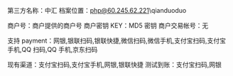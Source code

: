 第三方名称：中汇
档案位置：php@60.245.62.221\qianduoduo

商户号：商户提供的商户号
商户密钥 KEY：MD5 密钥
商户交易帐号：无

支持 payment：网银,银联扫码,银联快捷,微信扫码,微信手机,支付宝扫码,支付宝手机,QQ 扫码,QQ 手机,京东扫码

现有渠道：支付宝扫码,支付宝手机,网银,银联快捷
测试到账：支付宝扫码,网银

